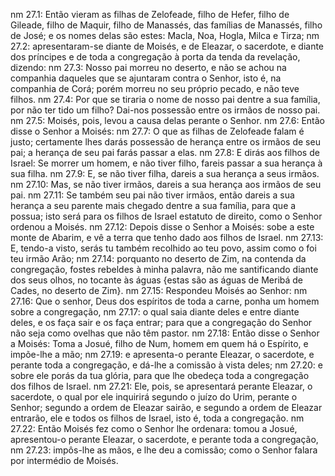 nm 27.1: Então vieram as filhas de Zelofeade, filho de Hefer, filho de Gileade, filho de Maquir, filho de Manassés, das famílias de Manassés, filho de José; e os nomes delas são estes: Macla, Noa, Hogla, Milca e Tirza;
nm 27.2: apresentaram-se diante de Moisés, e de Eleazar, o sacerdote, e diante dos príncipes e de toda a congregação à porta da tenda da revelação, dizendo:
nm 27.3: Nosso pai morreu no deserto, e não se achou na companhia daqueles que se ajuntaram contra o Senhor, isto é, na companhia de Corá; porém morreu no seu próprio pecado, e não teve filhos.
nm 27.4: Por que se tiraria o nome de nosso pai dentre a sua família, por não ter tido um filho? Dai-nos possessão entre os irmãos de nosso pai.
nm 27.5: Moisés, pois, levou a causa delas perante o Senhor.
nm 27.6: Então disse o Senhor a Moisés:
nm 27.7: O que as filhas de Zelofeade falam é justo; certamente lhes darás possessão de herança entre os irmãos de seu pai; a herança de seu pai farás passar a elas.
nm 27.8: E dirás aos filhos de Israel: Se morrer um homem, e não tiver filho, fareis passar a sua herança à sua filha.
nm 27.9: E, se não tiver filha, dareis a sua herança a seus irmãos.
nm 27.10: Mas, se não tiver irmãos, dareis a sua herança aos irmãos de seu pai.
nm 27.11: Se também seu pai não tiver irmãos, então dareis a sua herança a seu parente mais chegado dentre a sua família, para que a possua; isto será para os filhos de Israel estatuto de direito, como o Senhor ordenou a Moisés.
nm 27.12: Depois disse o Senhor a Moisés: sobe a este monte de Abarim, e vê a terra que tenho dado aos filhos de Israel.
nm 27.13: E, tendo-a visto, serás tu também recolhido ao teu povo, assim como o foi teu irmão Arão;
nm 27.14: porquanto no deserto de Zim, na contenda da congregação, fostes rebeldes à minha palavra, não me santificando diante dos seus olhos, no tocante às águas {estas são as águas de Meribá de Cades, no deserto de Zim}.
nm 27.15: Respondeu Moisés ao Senhor:
nm 27.16: Que o senhor, Deus dos espíritos de toda a carne, ponha um homem sobre a congregação,
nm 27.17: o qual saia diante deles e entre diante deles, e os faça sair e os faça entrar; para que a congregação do Senhor não seja como ovelhas que não têm pastor.
nm 27.18: Então disse o Senhor a Moisés: Toma a Josué, filho de Num, homem em quem há o Espírito, e impõe-lhe a mão;
nm 27.19: e apresenta-o perante Eleazar, o sacerdote, e perante toda a congregação, e dá-lhe a comissão à vista deles;
nm 27.20: e sobre ele porás da tua glória, para que lhe obedeça toda a congregação dos filhos de Israel.
nm 27.21: Ele, pois, se apresentará perante Eleazar, o sacerdote, o qual por ele inquirirá segundo o juízo do Urim, perante o Senhor; segundo a ordem de Eleazar sairão, e segundo a ordem de Eleazar entrarão, ele e todos os filhos de Israel, isto é, toda a congregação.
nm 27.22: Então Moisés fez como o Senhor lhe ordenara: tomou a Josué, apresentou-o perante Eleazar, o sacerdote, e perante toda a congregação,
nm 27.23: impôs-lhe as mãos, e lhe deu a comissão; como o Senhor falara por intermédio de Moisés.
